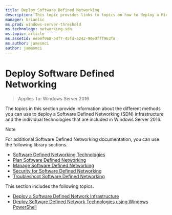 ```yaml
---
title: Deploy Software Defined Networking
description: This topic provides links to topics on how to deploy a Microsoft Software Defined Network (SDN) infrastructure in Windows Server 2016. 
manager: brianlic
ms.prod: windows-server-threshold
ms.technology: networking-sdn
ms.topic: article
ms.assetid: eeaef968-a4f7-45fd-a242-90edfff963f8
ms.author: jamesmci
author: jamesmci
---
```

# Deploy Software Defined Networking

>Applies To: Windows Server 2016

The topics in this section provide information about the different methods you can use to deploy a Software Defined Networking (SDN) infrastructure and the individual technologies that are included in  Windows Server 2016.  

>[!NOTE]
>For additional Software Defined Networking documentation, you can use the following library sections.
>
> - [Software Defined Networking Technologies](../technologies/Software-Defined-Networking-Technologies.md)  
> - [Plan Software Defined Networking](../plan/Plan-Software-Defined-Networking.md)  
> - [Manage Software Defined Networking](../manage/manage-sdn.md)
> - [Security for Software Defined Networking](../security/sdn-security-top.md)
>-  [Troubleshoot Software Defined Networking](../troubleshoot/Troubleshoot-Software-Defined-Networking.md)

This section includes the following topics.

- [Deploy a Software Defined Network Infrastructure](Deploy-a-Software-Defined-Network-Infrastructure.md)
- [Deploy Software Defined Network Technologies using Windows PowerShell](Deploy-Software-Defined-Network-Technologies-using-Windows-PowerShell.md)
  
